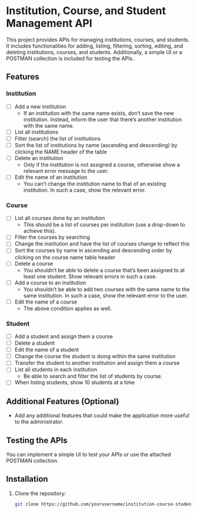 # Institution, Course, and Student Management API

This project provides APIs for managing institutions, courses, and students. It includes functionalities for adding, listing, filtering, sorting, editing, and deleting institutions, courses, and students. Additionally, a simple UI or a POSTMAN collection is included for testing the APIs.

## Features

### Institution
- [ ] Add a new institution
  - If an institution with the same name exists, don’t save the new institution. Instead, inform the user that there’s another institution with the same name.
- [ ] List all institutions
- [ ] Filter (search) the list of institutions
- [ ] Sort the list of institutions by name (ascending and descending) by clicking the NAME header of the table
- [ ] Delete an institution
  - Only if the institution is not assigned a course, otherwise show a relevant error message to the user.
- [ ] Edit the name of an institution
  - You can’t change the institution name to that of an existing institution. In such a case, show the relevant error.

### Course
- [ ] List all courses done by an institution
  - This should be a list of courses per institution (use a drop-down to achieve this).
- [ ] Filter the courses by searching
- [ ] Change the institution and have the list of courses change to reflect this
- [ ] Sort the courses by name in ascending and descending order by clicking on the course name table header
- [ ] Delete a course
  - You shouldn’t be able to delete a course that’s been assigned to at least one student. Show relevant errors in such a case.
- [ ] Add a course to an institution
  - You shouldn’t be able to add two courses with the same name to the same institution. In such a case, show the relevant error to the user.
- [ ] Edit the name of a course
  - The above condition applies as well.

### Student
- [ ] Add a student and assign them a course
- [ ] Delete a student
- [ ] Edit the name of a student
- [ ] Change the course the student is doing within the same institution
- [ ] Transfer the student to another institution and assign them a course
- [ ] List all students in each institution
  - Be able to search and filter the list of students by course.
- [ ] When listing students, show 10 students at a time

## Additional Features (Optional)
- Add any additional features that could make the application more useful to the administrator.

## Testing the APIs
You can implement a simple UI to test your APIs or use the attached POSTMAN collection.

## Installation

1. Clone the repository:
   ```bash
   git clone https://github.com/yourusername/institution-course-student-management.git
